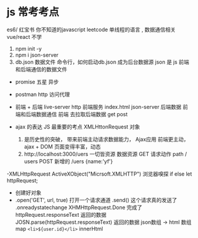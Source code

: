 # js 常考考点
es6/ 红宝书 你不知道的javascript leetcode 
单线程的语言 , 数据通信相关    vue/react 不学 
1. npm init -y  
2. npm i json-server
3. db.json 数据文件
  命令行，如何启动db.json 成为后台数据源
  json 是 js 前端和后端通信的数据文件
- promise  五星 异步
-  postman http 访问代理

- 前端 + 后端 
  live-server http 前端服务 index.html
  json-server 后端数据
  前端和后端数据通信
  前端 去拉取后端数据
  get 
  post


- ajax 的表达
  JS 最重要的考点 XMLHttonRequest 对象
  1. 是历史性的突破， 带来前端主动请求数据能力， Ajax应用
    前端更主动， ajax + DOM 页面变得丰富，动态
  2. http://localhost:3000/uers 一切皆资源
    数据资源 GET 请求动作 path / users 
    POST 新增的  /uers {name:'yf'}

-XMLHttpRequest ActiveXObject("Micrsoft.XMLHTTP")
  浏览器嗅探 if else
  let httpRequest;
  - 创建好对象
  - .open('GET', url, true) 打开一个请求通道
    .send() 这个请求真的发送了
    .onreadystatechange
    XHMHttpRequest.Done 完成了
    httpRequest.responseText  返回的数据
    JOSN.parse(httpRequest.responseText)  返回的数据
    json数组 -> html 数组 map `<li>${user.id}</li>` innerHtml